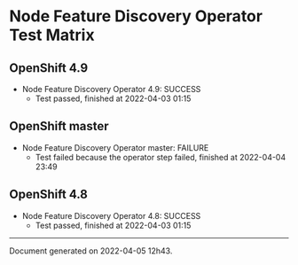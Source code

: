 
Node Feature Discovery Operator Test Matrix
===========================================

OpenShift 4.9
-------------



* Node Feature Discovery Operator 4.9: SUCCESS
  - Test passed, finished at 2022-04-03 01:15

OpenShift master
----------------



* Node Feature Discovery Operator master: FAILURE
  - Test failed because the operator step failed, finished at 2022-04-04 23:49

OpenShift 4.8
-------------



* Node Feature Discovery Operator 4.8: SUCCESS
  - Test passed, finished at 2022-04-03 01:15

---
Document generated on 2022-04-05 12h43.
